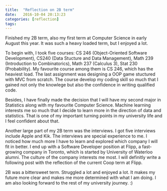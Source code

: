 ```yaml
---
title:  "Reflection on 2B term"
date:   2016-10-04 20:13:23
categories: [reflection]
tags: 
---
```

Finished my 2B term, also my first term at Computer Science in early August this year. It was such a heavy loaded term, but I enjoyed a lot. 

To begin with, I took five courses: CS 246 (Object-Oriented Software Development), CS240 (Data Stucture and Data Management), Math 239 (Introduction to Combinatorics), Math 237 (Calculus 3), Stat 230 (Probability). My favourite course among them is CS 246, which has the heaviest load. The last assignment was designing a OOP game stuctured with MVC from scratch. The course develop my coding skill so much that I gained not only the knowlege but also the confidence in writing qualified code. 

Besides, I have finally made the decision that I will have my second major in Statistics along with my favourite Computer Science. Machine learning interests me so much that I decide to learn more in the direction of data and statistics. That is one of my important turning points in my university life and I feel confident about that.

Another large part of my 2B term was the interviews. I got five interviews include Apple and Kik. The interviews are special experience to me. I noticed how much more I have to learn and explored which company I will fit in better. I end up with a Software Developer position at Flipp, a fast-growing company in Toronto, which is started by University of Waterloo alumni. The culture of the company interests me most. I will definitly write a following post with the reflection of the current Coop term at Flipp.

2B was a bittersweet term. Struggled a lot and enjoyed a lot. It makes my future more clear and makes me more determined with what I am doing. I am also looking forward to the rest of my university journey. :)
